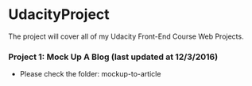 # UdacityProject
The project will cover all of my Udacity Front-End Course Web Projects.

### Project 1: Mock Up A Blog (last updated at 12/3/2016)
  * Please check the folder: mockup-to-article 
